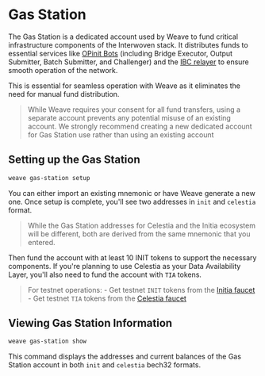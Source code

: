 # Gas Station

The Gas Station is a dedicated account used by Weave to fund critical infrastructure components of the Interwoven stack. It distributes funds to essential services like [OPinit Bots](https://github.com/initia-labs/opinit-bots) (including Bridge Executor, Output Submitter, Batch Submitter, and Challenger) and the [IBC relayer](https://tutorials.cosmos.network/academy/2-cosmos-concepts/13-relayer-intro.html) to ensure smooth operation of the network.

This is essential for seamless operation with Weave as it eliminates the need for manual fund distribution.

> While Weave requires your consent for all fund transfers, using a separate account prevents any potential misuse of an existing account. We strongly recommend creating a new dedicated account for Gas Station use rather than using an existing account

## Setting up the Gas Station

```bash
weave gas-station setup
```

You can either import an existing mnemonic or have Weave generate a new one.
Once setup is complete, you'll see two addresses in `init` and `celestia` format.

> While the Gas Station addresses for Celestia and the Initia ecosystem will be different, both are derived from the same mnemonic that you entered.

Then fund the account with at least 10 INIT tokens to support the necessary components. If you're planning to use Celestia as your Data Availability Layer, you'll also need to fund the account with `TIA` tokens.

> For testnet operations: - Get testnet `INIT` tokens from the [Initia faucet](https://faucet.testnet.initia.xyz/) - Get testnet `TIA` tokens from the [Celestia faucet](https://docs.celestia.org/how-to-guides/mocha-testnet#mocha-testnet-faucet)

## Viewing Gas Station Information

```bash
weave gas-station show
```

This command displays the addresses and current balances of the Gas Station account in both `init` and `celestia` bech32 formats.
